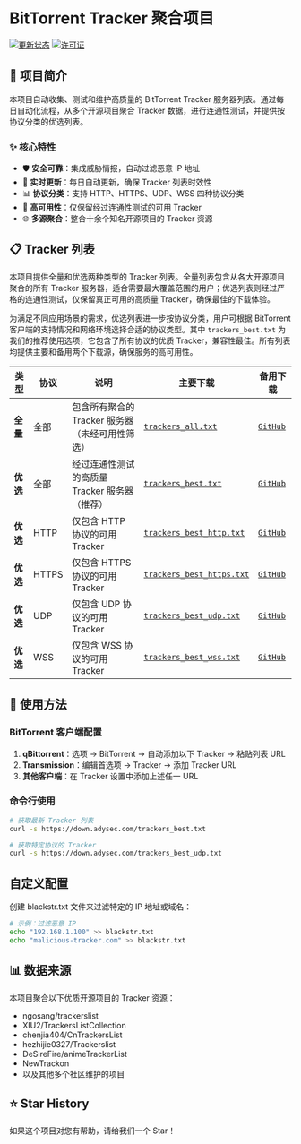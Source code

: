 # BitTorrent Tracker 聚合项目

[![更新状态](https://github.com/adysec/tracker/workflows/Daily%20Update%20Tracker/badge.svg)](https://github.com/adysec/tracker/actions)
[![许可证](https://img.shields.io/github/license/adysec/tracker)](LICENSE)

## 📖 项目简介

本项目自动收集、测试和维护高质量的 BitTorrent Tracker 服务器列表。通过每日自动化流程，从多个开源项目聚合 Tracker 数据，进行连通性测试，并提供按协议分类的优选列表。

### ✨ 核心特性

- 🛡️ **安全可靠**：集成威胁情报，自动过滤恶意 IP 地址
- 🔄 **实时更新**：每日自动更新，确保 Tracker 列表时效性
- 📊 **协议分类**：支持 HTTP、HTTPS、UDP、WSS 四种协议分类
- 🚀 **高可用性**：仅保留经过连通性测试的可用 Tracker
- 🌐 **多源聚合**：整合十余个知名开源项目的 Tracker 资源

## 📋 Tracker 列表

本项目提供全量和优选两种类型的 Tracker 列表。全量列表包含从各大开源项目聚合的所有 Tracker 服务器，适合需要最大覆盖范围的用户；优选列表则经过严格的连通性测试，仅保留真正可用的高质量 Tracker，确保最佳的下载体验。

为满足不同应用场景的需求，优选列表进一步按协议分类，用户可根据 BitTorrent 客户端的支持情况和网络环境选择合适的协议类型。其中 `trackers_best.txt` 为我们的推荐使用选项，它包含了所有协议的优质 Tracker，兼容性最佳。所有列表均提供主要和备用两个下载源，确保服务的高可用性。

| 类型 | 协议 | 说明 | 主要下载 | 备用下载 |
|------|------|------|----------|----------|
| **全量** | 全部 | 包含所有聚合的 Tracker 服务器（未经可用性筛选） | [`trackers_all.txt`](https://down.adysec.com/trackers_all.txt) | [`GitHub`](https://raw.githubusercontent.com/adysec/tracker/main/trackers_all.txt) |
| **优选** | 全部 | 经过连通性测试的高质量 Tracker 服务器（推荐） | [`trackers_best.txt`](https://down.adysec.com/trackers_best.txt) | [`GitHub`](https://raw.githubusercontent.com/adysec/tracker/main/trackers_best.txt) |
| **优选** | HTTP | 仅包含 HTTP 协议的可用 Tracker | [`trackers_best_http.txt`](https://down.adysec.com/trackers_best_http.txt) | [`GitHub`](https://raw.githubusercontent.com/adysec/tracker/main/trackers_best_http.txt) |
| **优选** | HTTPS | 仅包含 HTTPS 协议的可用 Tracker | [`trackers_best_https.txt`](https://down.adysec.com/trackers_best_https.txt) | [`GitHub`](https://raw.githubusercontent.com/adysec/tracker/main/trackers_best_https.txt) |
| **优选** | UDP | 仅包含 UDP 协议的可用 Tracker | [`trackers_best_udp.txt`](https://down.adysec.com/trackers_best_udp.txt) | [`GitHub`](https://raw.githubusercontent.com/adysec/tracker/main/trackers_best_udp.txt) |
| **优选** | WSS | 仅包含 WSS 协议的可用 Tracker | [`trackers_best_wss.txt`](https://down.adysec.com/trackers_best_wss.txt) | [`GitHub`](https://raw.githubusercontent.com/adysec/tracker/main/trackers_best_wss.txt) |

## 🔧 使用方法

### BitTorrent 客户端配置

1. **qBittorrent**：选项 → BitTorrent → 自动添加以下 Tracker → 粘贴列表 URL
2. **Transmission**：编辑首选项 → Tracker → 添加 Tracker URL
3. **其他客户端**：在 Tracker 设置中添加上述任一 URL

### 命令行使用

```bash
# 获取最新 Tracker 列表
curl -s https://down.adysec.com/trackers_best.txt

# 获取特定协议的 Tracker
curl -s https://down.adysec.com/trackers_best_udp.txt
```

## 自定义配置

创建 blackstr.txt 文件来过滤特定的 IP 地址或域名：

```bash
# 示例：过滤恶意 IP
echo "192.168.1.100" >> blackstr.txt
echo "malicious-tracker.com" >> blackstr.txt
```

## 📊 数据来源

本项目聚合以下优质开源项目的 Tracker 资源：

- ngosang/trackerslist
- XIU2/TrackersListCollection
- chenjia404/CnTrackersList
- hezhijie0327/Trackerslist
- DeSireFire/animeTrackerList
- NewTrackon
- 以及其他多个社区维护的项目

## ⭐ Star History

如果这个项目对您有帮助，请给我们一个 Star！
